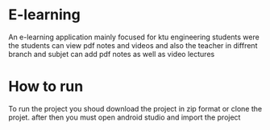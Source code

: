 # E-learning
An e-learning application mainly focused for ktu engineering students were the students can view pdf notes and videos and also the teacher in diffrent branch and subjet can add pdf notes as well as video lectures

# How to run
To run the project you shoud download the project in zip format or clone the projet.
after then you must open android studio and import the project
